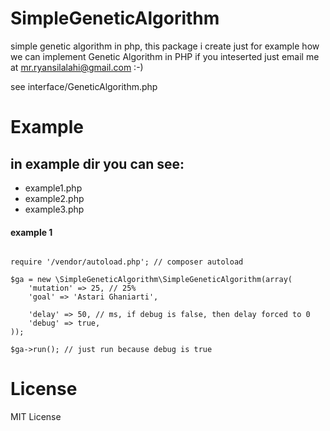 # SimpleGeneticAlgorithm
simple genetic algorithm in php,
this package i create just for example how we can implement Genetic Algorithm in PHP
if you inteserted just email me at mr.ryansilalahi@gmail.com :-)

see interface/GeneticAlgorithm.php

# Example
in example dir you can see:
-------
* example1.php
* example2.php
* example3.php

#### example 1
<pre><code>
require '/vendor/autoload.php'; // composer autoload

$ga = new \SimpleGeneticAlgorithm\SimpleGeneticAlgorithm(array(
	'mutation' => 25, // 25%
	'goal' => 'Astari Ghaniarti',
	
	'delay' => 50, // ms, if debug is false, then delay forced to 0
	'debug' => true,
));

$ga->run(); // just run because debug is true
</code></pre>

# License
MIT License
			
